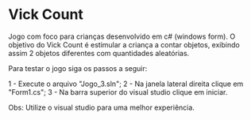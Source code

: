 # Vick Count

Jogo com foco para crianças desenvolvido em c# (windows form). O objetivo do Vick Count é estimular a criança a contar objetos, exibindo assim 2 objetos diferentes com quantidades aleatórias.

Para testar o jogo siga os passos a seguir:

1 - Execute o arquivo "Jogo_3.sln";
2 - Na janela lateral direita clique em "Form1.cs";
3 - Na barra superior do visual studio clique em iniciar.

Obs: Utilize o visual studio para uma melhor experiência.
